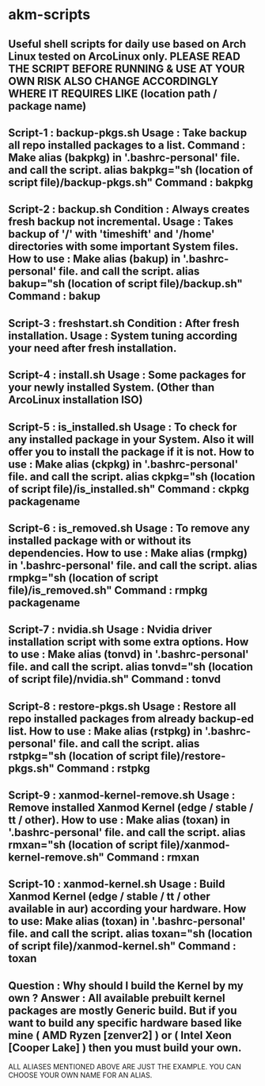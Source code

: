 # akm-scripts

Useful shell scripts for daily use based on Arch Linux tested on ArcoLinux only.
PLEASE READ THE SCRIPT BEFORE RUNNING & USE AT YOUR OWN RISK
ALSO CHANGE ACCORDINGLY WHERE IT REQUIRES LIKE (location path / package name)
-----------------------------------------------------------------------------------------

Script-1   : backup-pkgs.sh
Usage      : Take backup all repo installed packages to a list.
Command    : Make alias (bakpkg) in '.bashrc-personal' file. and call the script.
            alias bakpkg="sh (location of script file)/backup-pkgs.sh"
Command    : bakpkg
-----------------------------------------------------------------------------------------

Script-2   : backup.sh
Condition  : Always creates fresh backup not incremental.
Usage      : Takes backup of '/' with 'timeshift' and
            '/home' directories with some important System files.
How to use : Make alias (bakup) in '.bashrc-personal' file. and call the script.
             alias bakup="sh (location of script file)/backup.sh"
Command    : bakup
-----------------------------------------------------------------------------------------

Script-3   : freshstart.sh
Condition  : After fresh installation.
Usage      : System tuning according your need after fresh installation.
-----------------------------------------------------------------------------------------

Script-4   : install.sh
Usage      : Some packages for your newly installed System. (Other than ArcoLinux installation ISO)
-----------------------------------------------------------------------------------------

Script-5   : is_installed.sh
Usage      : To check for any installed package in your System. Also it will offer you
             to install the package if it is not.
How to use : Make alias (ckpkg) in '.bashrc-personal' file. and call the script.
             alias ckpkg="sh (location of script file)/is_installed.sh"
Command    : ckpkg packagename
-----------------------------------------------------------------------------------------

Script-6   : is_removed.sh
Usage      : To remove any installed package with or without its dependencies.
How to use : Make alias (rmpkg) in '.bashrc-personal' file. and call the script.
             alias rmpkg="sh (location of script file)/is_removed.sh"
Command    : rmpkg packagename
-----------------------------------------------------------------------------------------

Script-7   : nvidia.sh
Usage      : Nvidia driver installation script with some extra options.
How to use : Make alias (tonvd) in '.bashrc-personal' file. and call the script.
             alias tonvd="sh (location of script file)/nvidia.sh"
Command    : tonvd
-----------------------------------------------------------------------------------------

Script-8   : restore-pkgs.sh
Usage      : Restore all repo installed packages from already backup-ed list.
How to use : Make alias (rstpkg) in '.bashrc-personal' file. and call the script.
             alias rstpkg="sh (location of script file)/restore-pkgs.sh"
Command    : rstpkg
-----------------------------------------------------------------------------------------

Script-9   : xanmod-kernel-remove.sh
Usage      : Remove installed Xanmod Kernel (edge / stable / tt / other).
How to use : Make alias (toxan) in '.bashrc-personal' file. and call the script.
             alias rmxan="sh (location of script file)/xanmod-kernel-remove.sh"
Command    : rmxan
-----------------------------------------------------------------------------------------

Script-10  : xanmod-kernel.sh
Usage      : Build Xanmod Kernel (edge / stable / tt / other available in aur) according
             your hardware.
How to use:  Make alias (toxan) in '.bashrc-personal' file. and call the script.
             alias toxan="sh (location of script file)/xanmod-kernel.sh"
Command    : toxan
-----------------------------------------------------------------------------------------

Question  : Why should I build the Kernel by my own ?
Answer    : All available prebuilt kernel packages are mostly Generic build. But if you
            want to build any specific hardware based like mine ( AMD Ryzen [zenver2] )
            or ( Intel Xeon [Cooper Lake] ) then you must build
            your own.
-----------------------------------------------------------------------------------------
ALL ALIASES MENTIONED ABOVE ARE JUST THE EXAMPLE. YOU CAN CHOOSE YOUR OWN NAME FOR AN ALIAS.
